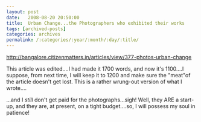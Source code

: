```yaml
---
layout: post
date:	2008-08-20 20:50:00
title:  Urban Change...the Photographers who exhibited their works
tags: [archived-posts]
categories: archives
permalink: /:categories/:year/:month/:day/:title/
---
```

http://bangalore.citizenmatters.in/articles/view/377-photos-urban-change



This article was edited....I had made it 1700 words, and now it's 1100....I suppose, from next time, I will keep it to 1200 and make sure the "meat"of the article doesn't get lost. This is a rather wrung-out version of what I wrote....


...and I *still* don't get paid for the photographs...sigh! Well, they ARE a start-up, and they are, at present, on a tight budget....so, I will possess my soul in patience!
